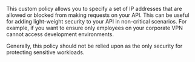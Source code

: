This custom policy allows you to specify a set of IP addresses that are allowed
or blocked from making requests on your API. This can be useful for adding
light-weight security to your API in non-critical scenarios. For example, if you
want to ensure only employees on your corporate VPN cannot access development
environments.

Generally, this policy should not be relied upon as the only security for
protecting sensitive workloads.
